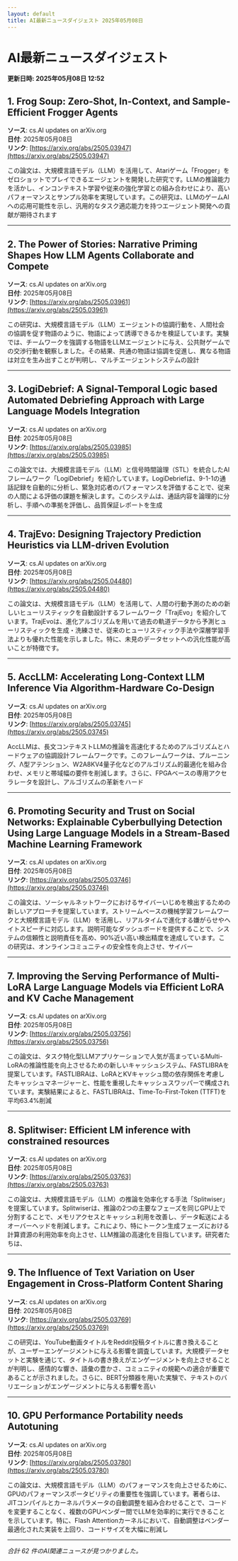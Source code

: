 ```yaml
---
layout: default
title: AI最新ニュースダイジェスト 2025年05月08日
---
```


# AI最新ニュースダイジェスト
**更新日時: 2025年05月08日 12:52**

## 1. Frog Soup: Zero-Shot, In-Context, and Sample-Efficient Frogger Agents

**ソース**: cs.AI updates on arXiv.org  
**日付**: 2025年05月08日  
**リンク**: [https://arxiv.org/abs/2505.03947](https://arxiv.org/abs/2505.03947)  

この論文は、大規模言語モデル（LLM）を活用して、Atariゲーム「Frogger」をゼロショットでプレイできるエージェントを開発した研究です。LLMの推論能力を活かし、インコンテキスト学習や従来の強化学習との組み合わせにより、高いパフォーマンスとサンプル効率を実現しています。この研究は、LLMのゲームAIへの応用可能性を示し、汎用的なタスク適応能力を持つエージェント開発への貢献が期待されます  

---

## 2. The Power of Stories: Narrative Priming Shapes How LLM Agents Collaborate and Compete

**ソース**: cs.AI updates on arXiv.org  
**日付**: 2025年05月08日  
**リンク**: [https://arxiv.org/abs/2505.03961](https://arxiv.org/abs/2505.03961)  

この研究は、大規模言語モデル（LLM）エージェントの協調行動を、人間社会の協調を促す物語のように、物語によって誘導できるかを検証しています。実験では、チームワークを強調する物語をLLMエージェントに与え、公共財ゲームでの交渉行動を観察しました。その結果、共通の物語は協調を促進し、異なる物語は対立を生み出すことが判明し、マルチエージェントシステムの設計  

---

## 3. LogiDebrief: A Signal-Temporal Logic based Automated Debriefing Approach with Large Language Models Integration

**ソース**: cs.AI updates on arXiv.org  
**日付**: 2025年05月08日  
**リンク**: [https://arxiv.org/abs/2505.03985](https://arxiv.org/abs/2505.03985)  

この論文では、大規模言語モデル（LLM）と信号時間論理（STL）を統合したAIフレームワーク「LogiDebrief」を紹介しています。LogiDebriefは、9-1-1の通話記録を自動的に分析し、緊急対応者のパフォーマンスを評価することで、従来の人間による評価の課題を解決します。このシステムは、通話内容を論理的に分析し、手順への準拠を評価し、品質保証レポートを生成  

---

## 4. TrajEvo: Designing Trajectory Prediction Heuristics via LLM-driven Evolution

**ソース**: cs.AI updates on arXiv.org  
**日付**: 2025年05月08日  
**リンク**: [https://arxiv.org/abs/2505.04480](https://arxiv.org/abs/2505.04480)  

この論文は、大規模言語モデル（LLM）を活用して、人間の行動予測のための新しいヒューリスティックを自動設計するフレームワーク「TrajEvo」を紹介しています。TrajEvoは、進化アルゴリズムを用いて過去の軌道データから予測ヒューリスティックを生成・洗練させ、従来のヒューリスティック手法や深層学習手法よりも優れた性能を示しました。特に、未見のデータセットへの汎化性能が高いことが特徴です。  

---

## 5. AccLLM: Accelerating Long-Context LLM Inference Via Algorithm-Hardware Co-Design

**ソース**: cs.AI updates on arXiv.org  
**日付**: 2025年05月08日  
**リンク**: [https://arxiv.org/abs/2505.03745](https://arxiv.org/abs/2505.03745)  

AccLLMは、長文コンテキストLLMの推論を高速化するためのアルゴリズムとハードウェアの協調設計フレームワークです。このフレームワークは、プルーニング、Λ型アテンション、W2A8KV4量子化などのアルゴリズム的最適化を組み合わせ、メモリと帯域幅の要件を削減します。さらに、FPGAベースの専用アクセラレータを設計し、アルゴリズムの革新をハード  

---

## 6. Promoting Security and Trust on Social Networks: Explainable Cyberbullying Detection Using Large Language Models in a Stream-Based Machine Learning Framework

**ソース**: cs.AI updates on arXiv.org  
**日付**: 2025年05月08日  
**リンク**: [https://arxiv.org/abs/2505.03746](https://arxiv.org/abs/2505.03746)  

この論文は、ソーシャルネットワークにおけるサイバーいじめを検出するための新しいアプローチを提案しています。ストリームベースの機械学習フレームワークと大規模言語モデル（LLM）を活用し、リアルタイムで進化する嫌がらせやヘイトスピーチに対応します。説明可能なダッシュボードを提供することで、システムの信頼性と説明責任を高め、90%近い高い検出精度を達成しています。この研究は、オンラインコミュニティの安全性を向上させ、サイバー  

---

## 7. Improving the Serving Performance of Multi-LoRA Large Language Models via Efficient LoRA and KV Cache Management

**ソース**: cs.AI updates on arXiv.org  
**日付**: 2025年05月08日  
**リンク**: [https://arxiv.org/abs/2505.03756](https://arxiv.org/abs/2505.03756)  

この論文は、タスク特化型LLMアプリケーションで人気が高まっているMulti-LoRAの推論性能を向上させるための新しいキャッシュシステム、FASTLIBRAを提案しています。FASTLIBRAは、LoRAとKVキャッシュ間の依存関係を考慮したキャッシュマネージャーと、性能を重視したキャッシュスワッパーで構成されています。実験結果によると、FASTLIBRAは、Time-To-First-Token (TTFT)を平均63.4%削減  

---

## 8. Splitwiser: Efficient LM inference with constrained resources

**ソース**: cs.AI updates on arXiv.org  
**日付**: 2025年05月08日  
**リンク**: [https://arxiv.org/abs/2505.03763](https://arxiv.org/abs/2505.03763)  

この論文は、大規模言語モデル（LLM）の推論を効率化する手法「Splitwiser」を提案しています。Splitwiserは、推論の2つの主要なフェーズを同じGPU上で分割することで、メモリアクセスとキャッシュ利用を改善し、データ転送によるオーバーヘッドを削減します。これにより、特にトークン生成フェーズにおける計算資源の利用効率を向上させ、LLM推論の高速化を目指しています。研究者たちは、  

---

## 9. The Influence of Text Variation on User Engagement in Cross-Platform Content Sharing

**ソース**: cs.AI updates on arXiv.org  
**日付**: 2025年05月08日  
**リンク**: [https://arxiv.org/abs/2505.03769](https://arxiv.org/abs/2505.03769)  

この研究は、YouTube動画タイトルをReddit投稿タイトルに書き換えることが、ユーザーエンゲージメントに与える影響を調査しています。大規模データセットと実験を通じて、タイトルの書き換えがエンゲージメントを向上させることが判明し、感情的な響き、語彙の豊かさ、コミュニティの規範への適合が重要であることが示されました。さらに、BERT分類器を用いた実験で、テキストのバリエーションがエンゲージメントに与える影響を高い  

---

## 10. GPU Performance Portability needs Autotuning

**ソース**: cs.AI updates on arXiv.org  
**日付**: 2025年05月08日  
**リンク**: [https://arxiv.org/abs/2505.03780](https://arxiv.org/abs/2505.03780)  

この論文は、大規模言語モデル（LLM）のパフォーマンスを向上させるために、GPUのパフォーマンスポータビリティの重要性を強調しています。著者らは、JITコンパイルとカーネルパラメータの自動調整を組み合わせることで、コードを変更することなく、複数のGPUベンダー間でLLMを効率的に実行できることを示しています。特に、Flash Attentionカーネルにおいて、自動調整はベンダー最適化された実装を上回り、コードサイズを大幅に削減し  

---

*合計 62 件のAI関連ニュースが見つかりました。*
